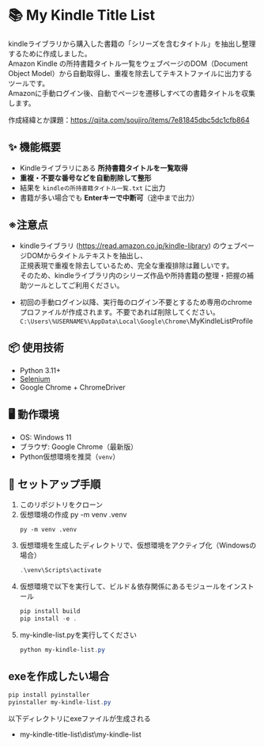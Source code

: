 # 📚 My Kindle Title List

kindleライブラリから購入した書籍の「シリーズを含むタイトル」を抽出し整理するために作成しました。  
Amazon Kindle の所持書籍タイトル一覧をウェブページのDOM（Document Object Model）から自動取得し、重複を除去してテキストファイルに出力するツールです。  
Amazonに手動ログイン後、自動でページを遷移しすべての書籍タイトルを収集します。

作成経緯とか課題：https://qiita.com/soujiro/items/7e81845dbc5dc1cfb864

## ✨ 機能概要

- Kindleライブラリにある **所持書籍タイトルを一覧取得**
- **重複・不要な番号などを自動削除して整形**
- 結果を `kindleの所持書籍タイトル一覧.txt` に出力
- 書籍が多い場合でも **Enterキーで中断可**（途中まで出力）

## ※注意点
- kindleライブラリ (https://read.amazon.co.jp/kindle-library) のウェブページDOMからタイトルテキストを抽出し、  
正規表現で重複を除去しているため、完全な重複排除は難しいです。  
そのため、kindleライブラリ内のシリーズ作品や所持書籍の整理・把握の補助ツールとしてご利用ください。

- 初回の手動ログイン以降、実行毎のログイン不要とするため専用のchromeプロファイルが作成されます。不要であれば削除してください。
   `C:\Users\%USERNAME%\AppData\Local\Google\Chrome\`MyKindleListProfile

## 📦 使用技術

- Python 3.11+
- [Selenium](https://www.selenium.dev/)
- Google Chrome + ChromeDriver

## 🖥️ 動作環境

- OS: Windows 11
- ブラウザ: Google Chrome（最新版）
- Python仮想環境を推奨（`venv`）

## 🔧 セットアップ手順

1. このリポジトリをクローン  
1. 仮想環境の作成 py -m venv .venv
   ```
   py -m venv .venv
   ```
1. 仮想環境を生成したディレクトリで、仮想環境をアクティブ化（Windowsの場合）  
   ```powershell
   .\venv\Scripts\activate
1. 仮想環境で以下を実行して、ビルド＆依存関係にあるモジュールをインストール
   ```powershell
   pip install build
   pip install -e .
1. my-kindle-list.pyを実行してください
   ```powershell
   python my-kindle-list.py

## exeを作成したい場合
   ```powershell
   pip install pyinstaller
   pyinstaller my-kindle-list.py
   ```
以下ディレクトリにexeファイルが生成される   
- my-kindle-title-list\dist\my-kindle-list

